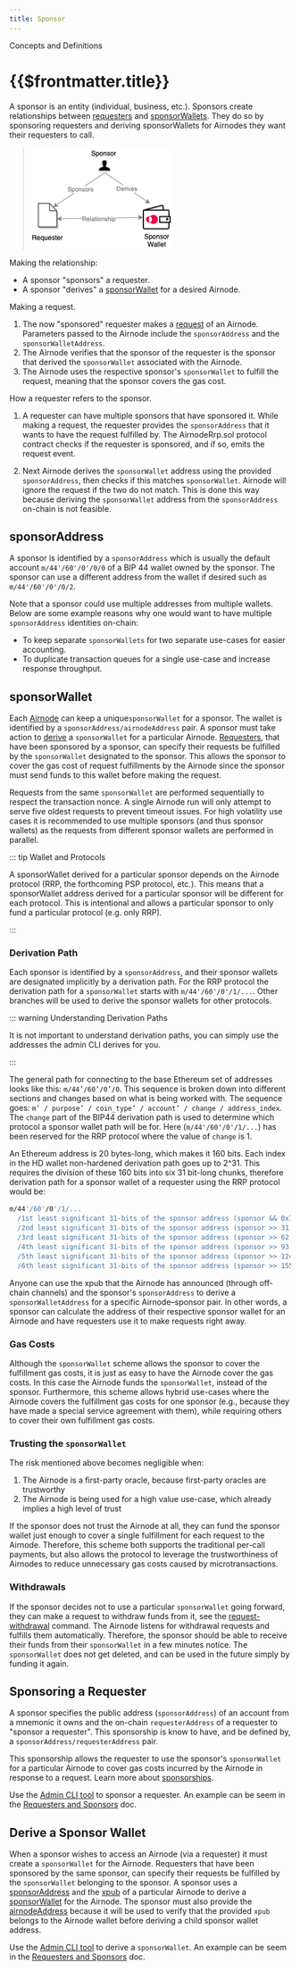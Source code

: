 ```yaml
---
title: Sponsor
---
```


<TitleSpan>Concepts and Definitions</TitleSpan>

# {{$frontmatter.title}}

<VersionWarning/>

<TocHeader /> <TOC class="table-of-contents" :include-level="[2,3]" />

A sponsor is an entity (individual, business, etc.). Sponsors create relationships between [requesters](requester.md) and [sponsorWallets](sponsor.md#sponsorwallet). They do so by sponsoring requesters and deriving sponsorWallets for Airnodes they want their requesters to call.

> ![relationships](../assets/images/concepts-sponsor-relationships.png)

Making the relationship:

- A sponsor "sponsors" a requester.
- A sponsor "derives" a [sponsorWallet](sponsor.md#sponsorwallet) for a desired Airnode.

Making a request.

1. The now "sponsored" requester makes a [request](request.md) of an Airnode. Parameters passed to the Airnode include the `sponsorAddress` and the `sponsorWalletAddress`.
2. The Airnode verifies that the sponsor of the requester is the sponsor that derived the `sponsorWallet` associated with the Airnode.
3. The Airnode uses the respective sponsor's `sponsorWallet` to fulfill the request, meaning that the sponsor covers the gas cost.

How a requester refers to the sponsor.

1. A requester can have multiple sponsors that have sponsored it. While making a request, the requester provides the `sponsorAddress` that it wants to have the request fulfilled by. The AirnodeRrp.sol protocol contract checks if the requester is sponsored, and if so, emits the request event.

2. Next Airnode derives the `sponsorWallet` address using the provided `sponsorAddress`, then checks if this matches `sponsorWallet`. Airnode will ignore the request if the two do not match. This is done this way because deriving the `sponsorWallet` address from the `sponsorAddress` on-chain is not feasible.

## sponsorAddress

A sponsor is identified by a `sponsorAddress` which is usually the default account `m/44'/60'/0'/0/0` of a BIP 44 wallet owned by the sponsor. The sponsor can use a different address from the wallet if desired such as `m/44'/60'/0'/0/2`.

Note that a sponsor could use multiple addresses from multiple wallets. Below are some example reasons why one would want to have multiple `sponsorAddress` identities on-chain:

- To keep separate `sponsorWallets` for two separate use-cases for easier accounting.
- To duplicate transaction queues for a single use-case and increase response throughput.

## sponsorWallet

Each [Airnode](airnode.md) can keep a unique`sponsorWallet` for a sponsor. The wallet is identified by a `sponsorAddress/airnodeAddress` pair. A sponsor must take action to [derive](#derive-a-sponsor-wallet) a `sponsorWallet` for a particular Airnode. [Requesters](requester.md), that have been sponsored by a sponsor, can specify their requests be fulfilled by the `sponsorWallet` designated to the sponsor. This allows the sponsor to cover the gas cost of request fulfillments by the Airnode since the sponsor must send funds to this wallet before making the request.

Requests from the same `sponsorWallet` are performed sequentially to respect the transaction nonce. A single Airnode run will only attempt to serve five oldest requests to prevent timeout issues. For high volatility use cases it is recommended to use multiple sponsors (and thus sponsor wallets) as the requests from different sponsor wallets are performed in parallel.

::: tip Wallet and Protocols

A sponsorWallet derived for a particular sponsor depends on the Airnode protocol (RRP, the forthcoming PSP protocol, etc.). This means that a sponsorWallet address derived for a particular sponsor will be different for each protocol. This is intentional and allows a particular sponsor to only fund a particular protocol (e.g. only RRP).

:::

### Derivation Path

Each sponsor is identified by a `sponsorAddress`, and their sponsor wallets are designated implicitly by a derivation path. For the RRP protocol the derivation path for a `sponsorWallet` starts with `m/44'/60'/0'/1/...`. Other branches will be used to derive the sponsor wallets for other protocols.

::: warning Understanding Derivation Paths

It is not important to understand derivation paths, you can simply use the addresses the admin CLI derives for you.

:::

The general path for connecting to the base Ethereum set of addresses looks like this: `m/44’/60’/0’/0`. This sequence is broken down into different sections and changes based on what is being worked with. The sequence goes: `m’ / purpose’ / coin_type’ / account’ / change / address_index`. The `change` part of the BIP44 derivation path is used to determine which protocol a sponsor wallet path will be for. Here (`m/44'/60'/0'/1/...`) has been reserved for the RRP protocol where the value of `change` is 1.

An Ethereum address is 20 bytes-long, which makes it 160 bits. Each index in the HD wallet non-hardened derivation path goes up to 2^31. This requires the division of these 160 bits into six 31 bit-long chunks, therefore derivation path for a sponsor wallet of a requester using the RRP protocol would be:

```sh
m/44'/60'/0'/1/...
  /1st least significant 31-bits of the sponsor address (sponsor && 0x7FFFFFFF)…
  /2nd least significant 31-bits of the sponsor address (sponsor >> 31 && 0x7FFFFFFF)…
  /3rd least significant 31-bits of the sponsor address (sponsor >> 62 && 0x7FFFFFFF)…
  /4th least significant 31-bits of the sponsor address (sponsor >> 93 && 0x7FFFFFFF)…
  /5th least significant 31-bits of the sponsor address (sponsor >> 124 && 0x7FFFFFFF)…
  /6th least significant 31-bits of the sponsor address (sponsor >> 155 && 0x7FFFFFFF)
```

Anyone can use the xpub that the Airnode has announced (through off-chain channels) and the sponsor's `sponsorAddress` to derive a `sponsorWalletAddress` for a specific Airnode–sponsor pair. In other words, a sponsor can calculate the address of their respective sponsor wallet for an Airnode and have requesters use it to make requests right away.

### Gas Costs

Although the `sponsorWallet` scheme allows the sponsor to cover the fulfillment gas costs, it is just as easy to have the Airnode cover the gas costs. In this case the Airnode funds the `sponsorWallet`, instead of the sponsor. Furthermore, this scheme allows hybrid use-cases where the Airnode covers the fulfillment gas costs for one sponsor (e.g., because they have made a special service agreement with them), while requiring others to cover their own fulfillment gas costs.

### Trusting the `sponsorWallet`

<airnode-SponsorWalletWarning/>

The risk mentioned above becomes negligible when:

1. The Airnode is a first-party oracle, because first-party oracles are trustworthy
2. The Airnode is being used for a high value use-case, which already implies a high level of trust

If the sponsor does not trust the Airnode at all, they can fund the sponsor wallet just enough to cover a single fulfillment for each request to the Airnode. Therefore, this scheme both supports the traditional per-call payments, but also allows the protocol to leverage the trustworthiness of Airnodes to reduce unnecessary gas costs caused by microtransactions.

### Withdrawals

If the sponsor decides not to use a particular `sponsorWallet` going forward, they can make a request to withdraw funds from it, see the [request-withdrawal](../reference/packages/admin-cli.md#request-withdrawal) command. The Airnode listens for withdrawal requests and fulfills them automatically. Therefore, the sponsor should be able to receive their funds from their `sponsorWallet` in a few minutes notice. The `sponsorWallet` does not get deleted, and can be used in the future simply by funding it again.

## Sponsoring a Requester

A sponsor specifies the public address (`sponsorAddress`) of an account from a mnemonic it owns and the on-chain `requesterAddress` of a requester to "sponsor a requester". This sponsorship is know to have, and be defined by, a `sponsorAddress/requesterAddress` pair.

This sponsorship allows the requester to use the sponsor's `sponsorWallet` for a particular Airnode to cover gas costs incurred by the Airnode in response to a request. Learn more about [sponsorships](../../v0.2/grp-developers/requesters-sponsors.md).

Use the [Admin CLI tool](../reference/packages/admin-cli.md#sponsor-requester) to sponsor a requester. An example can be seem in the [Requesters and Sponsors](../grp-developers/requesters-sponsors.md#how-to-sponsor-a-requester) doc.

## Derive a Sponsor Wallet

When a sponsor wishes to access an Airnode (via a requester) it must create a `sponsorWallet` for the Airnode. Requesters that have been sponsored by the same sponsor, can specify their requests be fulfilled by the `sponsorWallet` belonging to the sponsor. A sponsor uses a [sponsorAddress](sponsor.md#sponsoraddress) and the [xpub](airnode.md#xpub) of a particular Airnode to derive a [sponsorWallet](#sponsorwallet) for the Airnode. The sponsor must also provide the [airnodeAddress](airnode.md#airnodeaddress) because it will be used to verify that the provided `xpub` belongs to the Airnode wallet before deriving a child sponsor wallet address.

Use the [Admin CLI tool](../reference/packages/admin-cli.md#derive-sponsor-wallet-address) to derive a `sponsorWallet`. An example can be seem in the [Requesters and Sponsors](../grp-developers/requesters-sponsors.md#how-to-derive-a-sponsor-wallet) doc.
